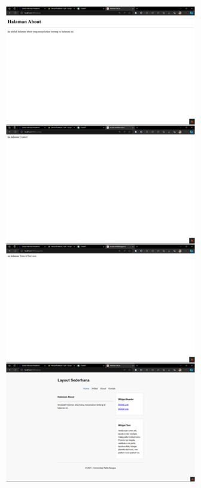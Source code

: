 ![About 1](public/about.png)
![Contact](public/contact.png)
![Tos](public/tos.png)
![About 2](public/about-2.png)